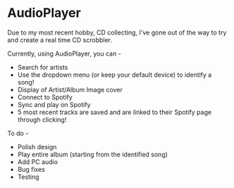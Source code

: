 # AudioPlayer
Due to my most recent hobby, CD collecting, I've gone out of the way to try and create a real time CD scrobbler.

Currently, using AudioPlayer, you can -
- Search for artists
- Use the dropdown menu (or keep your default device) to identify a song!
- Display of Artist/Album Image cover
- Connect to Spotify
- Sync and play on Spotify
- 5 most recent tracks are saved and are linked to their Spotify page through clicking!

To do -
- Polish design
- Play entire album (starting from the identified song)
- Add PC audio
- Bug fixes
- Testing
